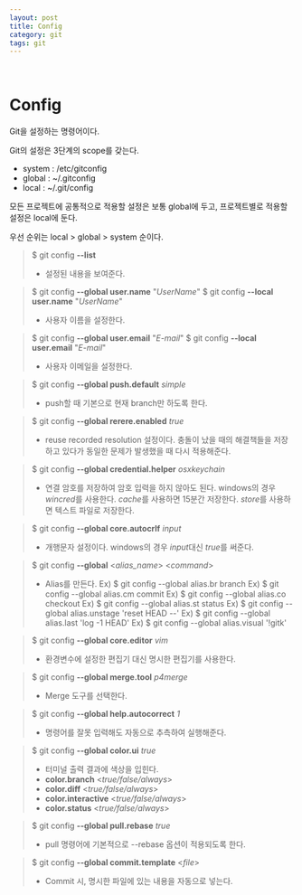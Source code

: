 ```yaml
---
layout: post
title: Config
category: git
tags: git
---
```


&nbsp;

# Config

Git을 설정하는 명령어이다.

Git의 설정은 3단계의 scope를 갖는다.

- system : /etc/gitconfig
- global : ~/.gitconfig
- local : ~/.git/config

모든 프로젝트에 공통적으로 적용할 설정은 보통 global에 두고, 프로젝트별로 적용할 설정은 local에 둔다.

우선 순위는 local > global > system 순이다.

> $ git config **--list**
> - 설정된 내용을 보여준다.

> $ git config **--global user.name** "*UserName*"
> $ git config **--local user.name** "*UserName*"
> - 사용자 이름을 설정한다.

> $ git config **--global user.email** "*E-mail*"
> $ git config **--local user.email** "*E-mail*"
> - 사용자 이메일을 설정한다.

> $ git config **--global push.default** *simple*
> - push할 때 기본으로 현재 branch만 하도록 한다.

> $ git config **--global rerere.enabled** *true*
> - reuse recorded resolution 설정이다.
>   충돌이 났을 때의 해결책들을 저장하고 있다가 동일한 문제가 발생했을 때 다시 적용해준다.

> $ git config **--global credential.helper** *osxkeychain*
> - 연결 암호를 저장하여 암호 입력을 하지 않아도 된다.
>   windows의 경우 *wincred*를 사용한다.
>   *cache*를 사용하면 15분간 저장한다.
>   *store*를 사용하면 텍스트 파일로 저장한다.

> $ git config **--global core.autocrlf** *input*
> - 개행문자 설정이다.
>   windows의 경우 *input*대신 *true*를 써준다.

> $ git config **--global** <*alias_name*> <*command*>
> - Alias를 만든다.
>   Ex) $ git config --global alias.br branch
>   Ex) $ git config --global alias.cm commit
>   Ex) $ git config --global alias.co checkout
>   Ex) $ git config --global alias.st status
>   Ex) $ git config --global alias.unstage 'reset HEAD --'
>   Ex) $ git config --global alias.last 'log -1 HEAD'
>   Ex) $ git config --global alias.visual '!gitk'

> $ git config **--global core.editor** *vim*
> - 환경변수에 설정한 편집기 대신 명시한 편집기를 사용한다.

> $ git config **--global merge.tool** *p4merge*
> - Merge 도구를 선택한다.

> $ git config **--global help.autocorrect** *1*
> - 명령어를 잘못 입력해도 자동으로 추측하여 실행해준다.

> $ git config **--global color.ui** *true*
> - 터미널 출력 결과에 색상을 입힌다.
> - **color.branch** <*true/false/always*>
> - **color.diff** <*true/false/always*>
> - **color.interactive** <*true/false/always*>
> - **color.status** <*true/false/always*>

> $ git config **--global pull.rebase** *true*
> - pull 명령어에 기본적으로 --rebase 옵션이 적용되도록 한다.

> $ git config **--global commit.template** <*file*>
> - Commit 시, 명시한 파일에 있는 내용을 자동으로 넣는다.

